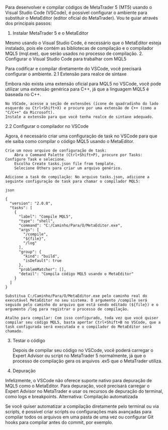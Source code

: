 Para desenvolver e compilar códigos de MetaTrader 5 (MT5) usando o Visual Studio Code (VSCode), é possível configurar o ambiente para substituir o MetaEditor (editor oficial do MetaTrader). Vou te guiar através dos principais passos:

1. Instalar MetaTrader 5 e o MetaEditor

Mesmo usando o Visual Studio Code, é necessário que o MetaEditor esteja instalado, pois ele contém as bibliotecas de compilação e o compilador MQL5 (mql.exe), que serão usados no processo de compilação.
2. Configurar o Visual Studio Code para trabalhar com MQL5

Para codificar e compilar diretamente do VSCode, você precisará configurar o ambiente.
2.1 Extensão para realce de sintaxe

Embora não exista uma extensão oficial para MQL5 no VSCode, você pode utilizar uma extensão genérica para C++, já que a linguagem MQL5 é baseada no C++.

    No VSCode, acesse a seção de extensões (ícone de quadradinho do lado esquerdo ou Ctrl+Shift+X) e procure por uma extensão de C++ (como a "C/C++" da Microsoft).
    Instale a extensão para que você tenha realce de sintaxe adequado.

2.2 Configurar o compilador no VSCode

Agora, é necessário criar uma configuração de task no VSCode para que ele saiba como compilar o código MQL5 usando o MetaEditor.

    Crie um novo arquivo de configuração de task:
        Abra o Command Palette (Ctrl+Shift+P), procure por Tasks: Configure Task e selecione.
        Escolha Create tasks.json file from template.
        Selecione Others para criar um arquivo genérico.

    Adicione a task de compilação: No arquivo tasks.json, adicione a seguinte configuração de task para chamar o compilador MQL5:

    json

    {
      "version": "2.0.0",
      "tasks": [
        {
          "label": "Compile MQL5",
          "type": "shell",
          "command": "C:/Caminho/Para/O/MetaEditor.exe",
          "args": [
            "/compile",
            "${file}",
            "/log"
          ],
          "group": {
            "kind": "build",
            "isDefault": true
          },
          "problemMatcher": [],
          "detail": "Compila código MQL5 usando o MetaEditor"
        }
      ]
    }

    Substitua C:/Caminho/Para/O/MetaEditor.exe pelo caminho real do executável MetaEditor no seu sistema. O argumento /compile será seguido pelo caminho do arquivo que está sendo editado (${file}) e o argumento /log para registrar o processo de compilação.

    Atalho para compilar: Com isso configurado, toda vez que você quiser compilar seu código MQL5, basta apertar Ctrl+Shift+B no VSCode, que a task configurada será executada e o compilador do MetaEditor será chamado.

3. Testar o código

    Depois de compilar seu código no VSCode, você poderá carregar o Expert Advisor ou script no MetaTrader 5 normalmente, já que o processo de compilação gera os arquivos .ex5 que o MetaTrader utiliza.

4. Depuração

Infelizmente, o VSCode não oferece suporte nativo para depuração de MQL5 como o MetaEditor. Para depuração, você precisará carregar o Expert Advisor no MetaTrader e usar os recursos de depuração do terminal, como logs e breakpoints.
Alternativa: Compilação automatizada

Se você quiser automatizar a compilação diretamente pelo terminal ou via scripts, é possível criar scripts ou configurações mais avançadas para compilar todos os arquivos em uma pasta de uma vez ou configurar Git hooks para compilar antes do commit, por exemplo.